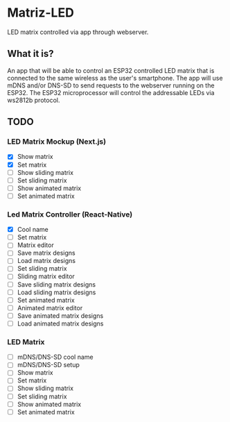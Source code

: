 # Matriz-LED

LED matrix controlled via app through webserver.

## What it is?

An app that will be able to control an ESP32 controlled LED matrix that is connected to the same wireless as the user's smartphone. The app will use mDNS and/or DNS-SD to send requests to the webserver running on the ESP32. The ESP32 microprocessor will control the addressable LEDs via ws2812b protocol.

## TODO

### LED Matrix Mockup (Next.js)

- [x] Show matrix
- [x] Set matrix
- [ ] Show sliding matrix
- [ ] Set sliding matrix
- [ ] Show animated matrix
- [ ] Set animated matrix

### Led Matrix Controller (React-Native)

- [x] Cool name
- [ ] Set matrix
- [ ] Matrix editor
- [ ] Save matrix designs
- [ ] Load matrix designs
- [ ] Set sliding matrix
- [ ] Sliding matrix editor
- [ ] Save sliding matrix designs
- [ ] Load sliding matrix designs
- [ ] Set animated matrix
- [ ] Animated matrix editor
- [ ] Save animated matrix designs
- [ ] Load animated matrix designs

### LED Matrix

- [ ] mDNS/DNS-SD cool name
- [ ] mDNS/DNS-SD setup
- [ ] Show matrix
- [ ] Set matrix
- [ ] Show sliding matrix
- [ ] Set sliding matrix
- [ ] Show animated matrix
- [ ] Set animated matrix

